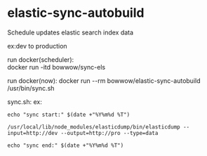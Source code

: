 # elastic-sync-autobuild  

Schedule updates elastic search index data  

ex:dev to production 

run docker(scheduler):  
docker run -itd bowwow/sync-els  

run docker(now):
docker run --rm  bowwow/elastic-sync-autobuild /usr/bin/sync.sh

sync.sh: 
ex:
```
echo "sync start:" $(date +"%Y%m%d %T")  

/usr/local/lib/node_modules/elasticdump/bin/elasticdump --input=http://dev --output=http://pro --type=data

echo "sync end:" $(date +"%Y%m%d %T")
```
